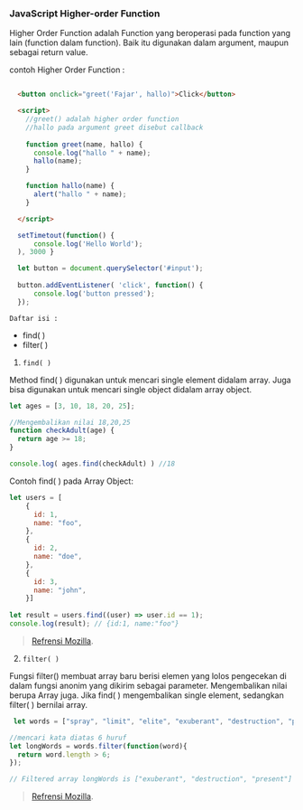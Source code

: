 ### JavaScript Higher-order Function

Higher Order Function adalah Function yang beroperasi pada function yang lain (function dalam function). Baik itu digunakan dalam argument, maupun sebagai return value.

contoh Higher Order Function :
```html

  <button onclick="greet('Fajar', hallo)">Click</button>

  <script>
    //greet() adalah higher order function
    //hallo pada argument greet disebut callback
    
    function greet(name, hallo) {
      console.log("hallo " + name);
      hallo(name);
    }

    function hallo(name) {
      alert("hallo " + name);
    }

  </script>
```

```js
  setTimetout(function() {
      console.log('Hello World');
  ), 3000 }
```

```js
  let button = document.querySelector('#input');
  
  button.addEventListener( 'click', function() {
      console.log('button pressed');
  });
```

`Daftar isi :` 
- find( )
- filter( )



1. `find( )` 

Method find( ) digunakan untuk mencari single element didalam array. Juga bisa digunakan untuk mencari single object didalam array object.

```js
let ages = [3, 10, 18, 20, 25];

//Mengembalikan nilai 18,20,25
function checkAdult(age) {
  return age >= 18;
}

console.log( ages.find(checkAdult) ) //18
```
Contoh find( ) pada Array Object: 
```js
let users = [
    {
      id: 1,
      name: "foo",
    },
    {
      id: 2,
      name: "doe",
    },
    {
      id: 3,
      name: "john",
    }]
    
let result = users.find((user) => user.id == 1); 
console.log(result); // {id:1, name:"foo"}
```
> [Refrensi Mozilla](https://developer.mozilla.org/id/docs/Web/JavaScript/Reference/Global_Objects/Array/find).

2. `filter( )`

Fungsi filter() membuat array baru berisi elemen yang lolos pengecekan di dalam fungsi anonim yang dikirim sebagai parameter. Mengembalikan nilai berupa Array juga. Jika find( ) mengembalikan single element, sedangkan filter( ) bernilai array.

```js
 let words = ["spray", "limit", "elite", "exuberant", "destruction", "present"];

//mencari kata diatas 6 huruf
let longWords = words.filter(function(word){
  return word.length > 6;
});

// Filtered array longWords is ["exuberant", "destruction", "present"]
```
> [Refrensi Mozilla](https://developer.mozilla.org/id/docs/Web/JavaScript/Reference/Global_Objects/Array/filter).
